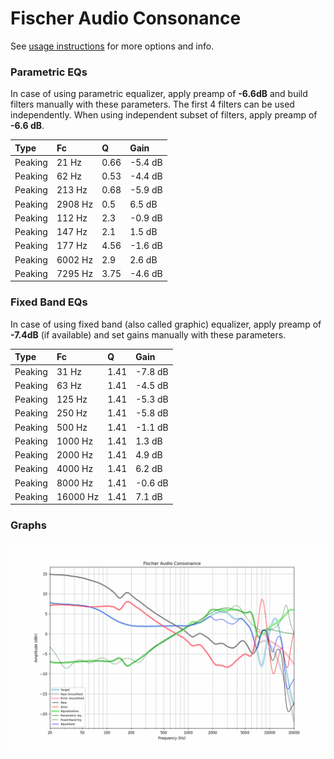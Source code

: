 # Fischer Audio Consonance
See [usage instructions](https://github.com/jaakkopasanen/AutoEq#usage) for more options and info.

### Parametric EQs
In case of using parametric equalizer, apply preamp of **-6.6dB** and build filters manually
with these parameters. The first 4 filters can be used independently.
When using independent subset of filters, apply preamp of **-6.6 dB**.

| Type    | Fc      |    Q | Gain    |
|:--------|:--------|:-----|:--------|
| Peaking | 21 Hz   | 0.66 | -5.4 dB |
| Peaking | 62 Hz   | 0.53 | -4.4 dB |
| Peaking | 213 Hz  | 0.68 | -5.9 dB |
| Peaking | 2908 Hz | 0.5  | 6.5 dB  |
| Peaking | 112 Hz  | 2.3  | -0.9 dB |
| Peaking | 147 Hz  | 2.1  | 1.5 dB  |
| Peaking | 177 Hz  | 4.56 | -1.6 dB |
| Peaking | 6002 Hz | 2.9  | 2.6 dB  |
| Peaking | 7295 Hz | 3.75 | -4.6 dB |

### Fixed Band EQs
In case of using fixed band (also called graphic) equalizer, apply preamp of **-7.4dB**
(if available) and set gains manually with these parameters.

| Type    | Fc       |    Q | Gain    |
|:--------|:---------|:-----|:--------|
| Peaking | 31 Hz    | 1.41 | -7.8 dB |
| Peaking | 63 Hz    | 1.41 | -4.5 dB |
| Peaking | 125 Hz   | 1.41 | -5.3 dB |
| Peaking | 250 Hz   | 1.41 | -5.8 dB |
| Peaking | 500 Hz   | 1.41 | -1.1 dB |
| Peaking | 1000 Hz  | 1.41 | 1.3 dB  |
| Peaking | 2000 Hz  | 1.41 | 4.9 dB  |
| Peaking | 4000 Hz  | 1.41 | 6.2 dB  |
| Peaking | 8000 Hz  | 1.41 | -0.6 dB |
| Peaking | 16000 Hz | 1.41 | 7.1 dB  |

### Graphs
![](./Fischer%20Audio%20Consonance.png)